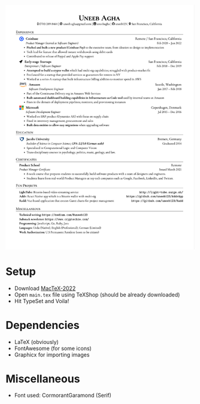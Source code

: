 ![Alt text](Screenshot.png?raw=true)

# Setup

- Download [MacTeX-2022](https://tug.org/mactex/mactex-download.html)
- Open `main.tex` file using TeXShop (should be already downloaded)
- Hit TypeSet and Voila!


# Dependencies

- LaTeX (obviously)
- FontAwesome (for some icons)
- Graphicx for importing images

# Miscellaneous

- Font used: CormorantGaramond (Serif)

